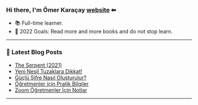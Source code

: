 ### Hi there, I'm Ömer Karaçay [website] ⬅

- 📚 Full-time learner.
- 🥅 2022 Goals: Read more and more books and do not stop learn.

---



### 📕 Latest Blog Posts
<!-- BLOG-POST-LIST:START -->
- [The Serpent &lpar;2021&rpar;](https://www.omerkaracay.com/the-serpent-2021/)
- [Yeni Nesil Tuzaklara Dikkat!](https://www.omerkaracay.com/yeni-nesil-tuzaklara-dikkat/)
- [Güçlü Şifre Nasıl Oluşturulur?](https://www.omerkaracay.com/guclu-sifre-nasil-olusturulur/)
- [Öğretmenler için Pratik Bilgiler](https://www.omerkaracay.com/ogretmenler-icin-pratik-bilgiler/)
- [Zoom Öğretmenler İçin Notlar](https://www.omerkaracay.com/zoom-ogretmenler-icin-notlar/)
<!-- BLOG-POST-LIST:END -->

---

[website]: https://www.omerkaracay.com
[twitter]: https://twitter.com/omrkrcy
[youtube]: https://www.youtube.com/channel/UCpoyfHaGQCl9xvoQW2i_lOg
[instagram]: https://instagram.com/omrkrcy
[linkedin]: https://linkedin.com/in/omerkaracay
[ipucuplaylist]: https://www.youtube.com/playlist?list=PLS5gPgVChPnfnuncq7g99ybnJCGyfWmZp
